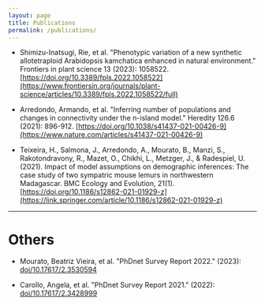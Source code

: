 ```yaml
---
layout: page
title: Publications
permalink: /publications/
---
```


- Shimizu-Inatsugi, Rie, et al. "Phenotypic variation of a new synthetic allotetraploid Arabidopsis kamchatica enhanced in natural environment." Frontiers in plant science 13 (2023): 1058522. [https://doi.org/10.3389/fpls.2022.1058522](https://www.frontiersin.org/journals/plant-science/articles/10.3389/fpls.2022.1058522/full)

- Arredondo, Armando, et al. "Inferring number of populations and changes in connectivity under the n-island model." Heredity 126.6 (2021): 896-912. [https://doi.org/10.1038/s41437-021-00426-9](https://www.nature.com/articles/s41437-021-00426-9)

- Teixeira, H., Salmona, J., Arredondo, A., Mourato, B., Manzi, S., Rakotondravony, R., Mazet, O., Chikhi, L., Metzger, J., & Radespiel, U. (2021). Impact of model assumptions on demographic inferences: The case study of two sympatric mouse lemurs in northwestern Madagascar. BMC Ecology and Evolution, 21(1). [https://doi.org/10.1186/s12862-021-01929-z](https://link.springer.com/article/10.1186/s12862-021-01929-z)

----------

# Others

- Mourato, Beatriz Vieira, et al. "PhDnet Survey Report 2022." (2023): [doi/10.17617/2.3530594](https://pure.mpg.de/rest/items/item_3530594/component/file_3530897/content)

- Carollo, Angela, et al. "PhDnet Survey Report 2021." (2022): [doi/10.17617/2.3428999](https://pure.mpg.de/rest/items/item_3428999/component/file_3485006/content)

